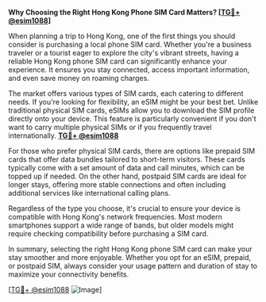 **Why Choosing the Right Hong Kong Phone SIM Card Matters? [[TG💪+ @esim1088](https://t.me/s/esim1088)]**

When planning a trip to Hong Kong, one of the first things you should consider is purchasing a local phone SIM card. Whether you're a business traveler or a tourist eager to explore the city's vibrant streets, having a reliable Hong Kong phone SIM card can significantly enhance your experience. It ensures you stay connected, access important information, and even save money on roaming charges.

The market offers various types of SIM cards, each catering to different needs. If you're looking for flexibility, an eSIM might be your best bet. Unlike traditional physical SIM cards, eSIMs allow you to download the SIM profile directly onto your device. This feature is particularly convenient if you don't want to carry multiple physical SIMs or if you frequently travel internationally. **[TG💪+ @esim1088](https://t.me/s/esim1088)**

For those who prefer physical SIM cards, there are options like prepaid SIM cards that offer data bundles tailored to short-term visitors. These cards typically come with a set amount of data and call minutes, which can be topped up if needed. On the other hand, postpaid SIM cards are ideal for longer stays, offering more stable connections and often including additional services like international calling plans.

Regardless of the type you choose, it's crucial to ensure your device is compatible with Hong Kong's network frequencies. Most modern smartphones support a wide range of bands, but older models might require checking compatibility before purchasing a SIM card.

In summary, selecting the right Hong Kong phone SIM card can make your stay smoother and more enjoyable. Whether you opt for an eSIM, prepaid, or postpaid SIM, always consider your usage pattern and duration of stay to maximize your connectivity benefits. 

[[TG💪+ @esim1088](https://t.me/s/esim1088) ![Image](https://i.postimg.cc/Y0z9fWf4/image.png)]